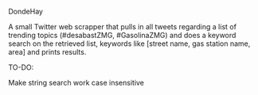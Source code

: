 DondeHay

A small Twitter web scrapper that pulls in all tweets regarding a list of trending topics (#desabastZMG, #GasolinaZMG) and does a keyword search on the retrieved list, keywords like [street name, gas station name, area] and prints results. 


TO-DO:

Make string search work case insensitive

